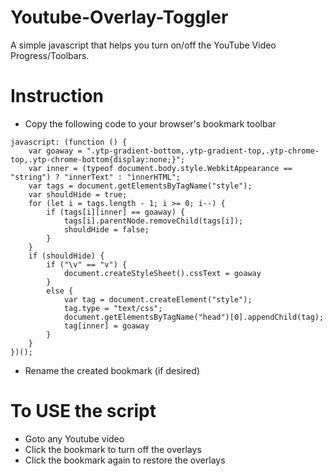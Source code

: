 # Youtube-Overlay-Toggler
A simple javascript that helps you turn on/off the YouTube Video Progress/Toolbars.

# Instruction
- Copy the following code to your browser's bookmark toolbar
```
javascript: (function () {
    var goaway = ".ytp-gradient-bottom,.ytp-gradient-top,.ytp-chrome-top,.ytp-chrome-bottom{display:none;}";
    var inner = (typeof document.body.style.WebkitAppearance == "string") ? "innerText" : "innerHTML";
    var tags = document.getElementsByTagName("style");
    var shouldHide = true;
    for (let i = tags.length - 1; i >= 0; i--) {
        if (tags[i][inner] == goaway) {
            tags[i].parentNode.removeChild(tags[i]);
            shouldHide = false;
        }
    }
    if (shouldHide) {
        if ("\v" == "v") {
            document.createStyleSheet().cssText = goaway
        }
        else {
            var tag = document.createElement("style");
            tag.type = "text/css";
            document.getElementsByTagName("head")[0].appendChild(tag);
            tag[inner] = goaway
        }
    }
})();
```
- Rename the created bookmark (if desired)

# To USE the script
- Goto any Youtube video
- Click the bookmark to turn off the overlays
- Click the bookmark again to restore the overlays
